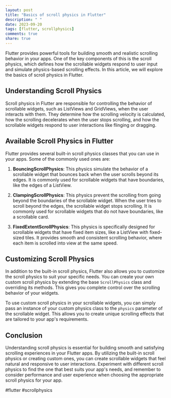 ```yaml
---
layout: post
title: "Basics of scroll physics in Flutter"
description: " "
date: 2023-09-20
tags: [flutter, scrollphysics]
comments: true
share: true
---
```


Flutter provides powerful tools for building smooth and realistic scrolling behavior in your apps. One of the key components of this is the scroll physics, which defines how the scrollable widgets respond to user input and simulate physics-based scrolling effects. In this article, we will explore the basics of scroll physics in Flutter.

## Understanding Scroll Physics

Scroll physics in Flutter are responsible for controlling the behavior of scrollable widgets, such as ListViews and GridViews, when the user interacts with them. They determine how the scrolling velocity is calculated, how the scrolling decelerates when the user stops scrolling, and how the scrollable widgets respond to user interactions like flinging or dragging.

## Available Scroll Physics in Flutter

Flutter provides several built-in scroll physics classes that you can use in your apps. Some of the commonly used ones are:

1. **BouncingScrollPhysics**: This physics simulate the behavior of a scrollable widget that bounces back when the user scrolls beyond its edges. It is commonly used for scrollable widgets that have boundaries, like the edges of a ListView.

2. **ClampingScrollPhysics**: This physics prevent the scrolling from going beyond the boundaries of the scrollable widget. When the user tries to scroll beyond the edges, the scrollable widget stops scrolling. It is commonly used for scrollable widgets that do not have boundaries, like a scrollable card.

3. **FixedExtentScrollPhysics**: This physics is specifically designed for scrollable widgets that have fixed item sizes, like a ListView with fixed-sized tiles. It provides smooth and consistent scrolling behavior, where each item is scrolled into view at the same speed.

## Customizing Scroll Physics

In addition to the built-in scroll physics, Flutter also allows you to customize the scroll physics to suit your specific needs. You can create your own custom scroll physics by extending the base `ScrollPhysics` class and overriding its methods. This gives you complete control over the scrolling behavior of your widgets.

To use custom scroll physics in your scrollable widgets, you can simply pass an instance of your custom physics class to the `physics` parameter of the scrollable widget. This allows you to create unique scrolling effects that are tailored to your app's requirements.

## Conclusion

Understanding scroll physics is essential for building smooth and satisfying scrolling experiences in your Flutter apps. By utilizing the built-in scroll physics or creating custom ones, you can create scrollable widgets that feel natural and responsive to user interactions. Experiment with different scroll physics to find the one that best suits your app's needs, and remember to consider performance and user experience when choosing the appropriate scroll physics for your app.

#flutter #scrollphysics